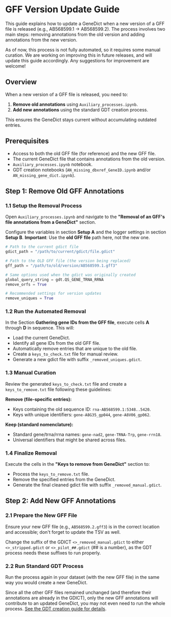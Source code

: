 # GFF Version Update Guide

This guide explains how to update a GeneDict when a new version of a GFF file is released (e.g., AB568599.1 → AB568599.2). The process involves two main steps: removing annotations from the old version and adding annotations from the new version.

As of now, this process is not fully automated, so it requires some manual curation. We are working on improving this in future releases, and will update this guide accordingly. Any suggestions for improvement are welcome!

## Overview

When a new version of a GFF file is released, you need to:
1. **Remove old annotations** using `Auxiliary_processes.ipynb`.
2. **Add new annotations** using the standard GDT creation process.

This ensures the GeneDict stays current without accumulating outdated entries.

## Prerequisites

- Access to both the old GFF file (for reference) and the new GFF file.
- The current GeneDict file that contains annotations from the old version.
- `Auxiliary_processes.ipynb` notebook.
- GDT creation notebooks (`AN_missing_dbxref_GeneID.ipynb` and/or `AN_missing_gene_dict.ipynb`).

## Step 1: Remove Old GFF Annotations

### 1.1 Setup the Removal Process

Open `Auxiliary_processes.ipynb` and navigate to the **"Removal of an GFF's file annotations from a GeneDict"** section.

Configure the variables in section **Setup A** and the logger settings in section **Setup B**.
**Important**: Use the **old GFF file** path here, not the new one.

```python
# Path to the current gdict file
gdict_path = "/path/to/current/gdict/file.gdict"

# Path to the OLD GFF file (the version being replaced)
gff_path = "/path/to/old/version/AB568599.1.gff3"

# Same options used when the gdict was originally created
global_query_string = gdt.QS_GENE_TRNA_RRNA
remove_orfs = True

# Recommended settings for version updates
remove_uniques = True
```

### 1.2 Run the Automated Removal

In the Section **Gathering gene IDs from the GFF file**, execute cells **A** through **D** in sequence. This will:

- Load the current GeneDict.
- Identify all gene IDs from the old GFF file.
- Automatically remove entries that are unique to the old file.
- Create a `keys_to_check.txt` file for manual review.
- Generate a new gdict file with suffix `_removed_uniques.gdict`.

### 1.3 Manual Curation

Review the generated `keys_to_check.txt` file and create a `keys_to_remove.txt` file following these guidelines:

**Remove (file-specific entries):**
- Keys containing the old sequence ID: `rna-AB568599.1:5348..5420`.
- Keys with unique identifiers: `gene-A8G35_gp044`, `gene-A8V06_gp062`.

**Keep (standard nomenclature):**
- Standard gene/trna/rrna names: `gene-nad2`, `gene-TRNA-Trp`, `gene-rrn18`.
- Universal identifiers that might be shared across files.

### 1.4 Finalize Removal

Execute the cells in the **"Keys to remove from GeneDict"** section to:
- Process the `keys_to_remove.txt` file.
- Remove the specified entries from the GeneDict.
- Generate the final cleaned gdict file with suffix `_removed_manual.gdict`.

## Step 2: Add New GFF Annotations

### 2.1 Prepare the New GFF File

Ensure your new GFF file (e.g., `AB568599.2.gff3`) is in the correct location and accessible;
don't forget to update the TSV as well.

Change the suffix of the GDICT `<>_removed_manual.gdict` to either `<>_stripped.gdict` or `<>_pilot_##.gdict` (## is a number),
as the GDT process needs these suffixes to run properly.

### 2.2 Run Standard GDT Process

Run the process again in your dataset (with the new GFF file) in the same way you would create a new GeneDict.

Since all the other GFF files remained unchanged (and therefore their annotations are already in the GDICT), only the new GFF annotations will contribute to an updated GeneDict, you may not even need to run the whole process. [See the GDT creation guide for details](README.md#creation-process).